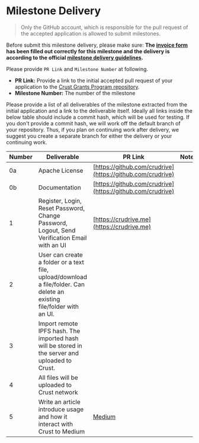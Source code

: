 # Milestone Delivery

> Only the GitHub account, which is responsible for the pull request of the accepted application is allowed to submit milestones. 

Before submit this milestone delivery, please make sure: **The [invoice form](https://docs.google.com/forms/d/e/1FAIpQLSfxKTRtoMzvqQiBL71YXA6gxl_XSsyNBHEBksFFC2AwWReU1w/viewform?usp=sf_link) has been filled out correctly for this milestone and the delivery is according to the official [milestone delivery guidelines](milestone-deliverables-guidelines.md).**  

Please provide `PR Link` and `Milestone Number` at following.
* **PR Link:** Provide a link to the initial accepted pull request of your application to the [Crust Grants Program repository](https://github.com/crustio/Crust-Grants-Program). 
* **Milestone Number:** The number of the milestone

Please provide a list of all deliverables of the milestone extracted from the initial application and a link to the deliverable itself. Ideally all links inside the below table should include a commit hash, which will be used for testing. If you don't provide a commit hash, we will work off the default branch of your repository. Thus, if you plan on continuing work after delivery, we suggest you create a separate branch for either the delivery or your continuing work.


| Number | Deliverable | PR Link | Notes |
| ------------- | ------------- | ------------- |------------- |
| 0a | Apache License | [https://github.com/crudrive](https://github.com/crudrive) | | 
| 0b  | Documentation | [https://github.com/crudrive](https://github.com/crudrive) | | 
| 1 | Register, Login, Reset Password, Change Password, Logout, Send Verification Email with an UI | [https://crudrive.me](https://crudrive.me) |
| 2 | User can create a folder or a text file, upload/download a file/folder. Can delete an existing file/folder with an UI. | |
| 3 | Import remote IPFS hash. The imported hash will be stored in the server and uploaded to Crust. | |
| 4 | All files will be uploaded to Crust network | |
| 5 | Write an article introduce usage and how it interact with Crust to Medium | [Medium](https://crudrive.medium.com/how-to-use-crudrive-4f0507956894) |

